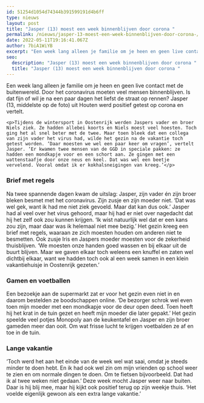 ```yaml
---
id: 51254d1054d74344b391599191d4b6ff
type: nieuws
layout: post
title: "Jasper (13) moest een week binnenblijven door corona "
permalink: /nieuws/jasper-13-moest-een-week-binnenblijven-door-corona-/
date: 2022-05-11T19:16:41.067Z
author: 7biA1WiYB
excerpt: "Een week lang alleen je familie om je heen en geen live contact met de buitenwereld. Door het coronavirus moeten veel mensen binnenblijven. Is dat fijn of wil je na een paar dagen het liefst de straat op rennen? Jasper (13, middelste op de foto) uit Houten werd positief getest op corona en vertelt.   "
seo:
  description: "Jasper (13) moest een week binnenblijven door corona "
  title: "Jasper (13) moest een week binnenblijven door corona "
---
```

Een week lang alleen je familie om je heen en geen live contact met de buitenwereld. Door het coronavirus moeten veel mensen binnenblijven. Is dat fijn of wil je na een paar dagen het liefst de straat op rennen? Jasper (13, middelste op de foto) uit Houten werd positief getest op corona en vertelt.   

    <p>Tijdens de wintersport in Oostenrijk werden Jaspers vader en broer Niels ziek. Ze hadden allebei koorts en Niels moest veel hoesten. Toch ging het al snel beter met de twee. Maar toen bleek dat een collega van zijn vader het virus had, wilde het gezin na de vakantie toch getest worden. ‘Daar moesten we wel een paar keer om vragen’, vertelt Jasper. ‘Er kwamen twee mensen van de GGD in speciale pakken: ze hadden een mondkapje voor en een schort aan. Ze gingen met een wattenstaafje door onze neus en keel. Dat was wel een beetje vervelend. Vooral omdat ik er kokhalsneigingen van kreeg.’</p>
<h3>Brief met regels </h3>
<p>Na twee spannende dagen kwam de uitslag: Jasper, zijn vader én zijn broer bleken besmet met het coronavirus. Zijn zusje en zijn moeder niet. ‘Dat was wel gek, want ik had me niet ziek gevoeld. Maar dat kan dus ook.’ Jasper had al veel over het virus gehoord, maar hij had er niet over nagedacht dat hij het zelf ook zou kunnen krijgen. ‘Ik wist natuurlijk wel dat er een kans zou zijn, maar daar was ik helemaal niet mee bezig.’ Het gezin kreeg een brief met regels, waaraan ze zich moesten houden om anderen niet te besmetten. Ook zusje Iris en Jaspers moeder moesten voor de zekerheid thuisblijven. ‘We moesten onze handen goed wassen en bij elkaar uit de buurt blijven. Maar we gaven elkaar toch weleens een knuffel en zaten wel dichtbij elkaar, want we hadden toch ook al een week samen in een klein vakantiehuisje in Oostenrijk gezeten.’ </p>
<h3>Gamen en voetballen </h3>
<p>Een bezoekje aan de supermarkt zat er voor het gezin even niet in en daarom bestelden ze boodschappen online. ‘De bezorger schrok wel even toen mijn moeder met een mondkapje voor de deur open deed. Toen heeft hij het krat in de tuin gezet en heeft mijn moeder die later gepakt.’ Het gezin speelde veel potjes Monopoly aan de keukentafel en Jasper en zijn broer gameden meer dan ooit. Om wat frisse lucht te krijgen voetbalden ze af en toe in de tuin. </p>
<h3>Lange vakantie</h3>
<p>‘Toch werd het aan het einde van de week wel wat saai, omdat je steeds minder te doen hebt. En ik had ook wel zin om mijn vrienden op school weer te zien en om normale dingen te doen. Om te fietsen bijvoorbeeld. Dat had ik al twee weken niet gedaan.’ Deze week mocht Jasper weer naar buiten. Daar is hij blij mee, maar hij kijkt ook positief terug op zijn weekje thuis. ‘Het voelde eigenlijk gewoon als een extra lange vakantie.’ </p>  
